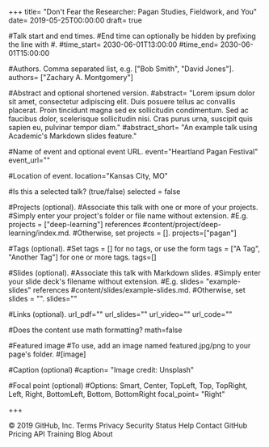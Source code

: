 +++ title= "Don't Fear the Researcher: Pagan Studies, Fieldwork, and You" 
date= 2019-05-25T00:00:00 
draft= true

#Talk start and end times. 
#End time can optionally be hidden by prefixing the line with #. 
#time_start= 2030-06-01T13:00:00 
#time_end= 2030-06-01T15:00:00

#Authors. Comma separated list, e.g. ["Bob Smith", "David Jones"].
authors= ["Zachary A. Montgomery"]

#Abstract and optional shortened version.
#abstract= "Lorem ipsum dolor sit amet, consectetur adipiscing elit. Duis posuere tellus ac convallis placerat. Proin tincidunt magna sed ex sollicitudin condimentum. Sed ac faucibus dolor, scelerisque sollicitudin nisi. Cras purus urna, suscipit quis sapien eu, pulvinar tempor diam."
#abstract_short= "An example talk using Academic's Markdown slides feature."

#Name of event and optional event URL.
event="Heartland Pagan Festival"
event_url=""

#Location of event.
location="Kansas City, MO"

#Is this a selected talk? (true/false)
selected = false

#Projects (optional). #Associate this talk with one or more of your projects.
#Simply enter your project's folder or file name without extension.
#E.g. projects = ["deep-learning"] references #content/project/deep-learning/index.md.
#Otherwise, set projects = [].
projects=["pagan"]

#Tags (optional).
#Set tags = [] for no tags, or use the form tags = ["A Tag", "Another Tag"] for one or more tags.
tags=[]

#Slides (optional).
#Associate this talk with Markdown slides.
#Simply enter your slide deck's filename without extension.
#E.g. slides= "example-slides" references #content/slides/example-slides.md.
#Otherwise, set slides = "".
slides=""

#Links (optional).
url_pdf=""
url_slides=""
url_video=""
url_code=""

#Does the content use math formatting?
math=false

#Featured image
#To use, add an image named featured.jpg/png to your page's folder.
#[image]

#Caption (optional)
#caption= "Image credit: Unsplash"

#Focal point (optional)
#Options: Smart, Center, TopLeft, Top, TopRight, Left, Right, BottomLeft, Bottom, BottomRight
focal_point= "Right"

+++

© 2019 GitHub, Inc.
Terms
Privacy
Security
Status
Help
Contact GitHub
Pricing
API
Training
Blog
About
